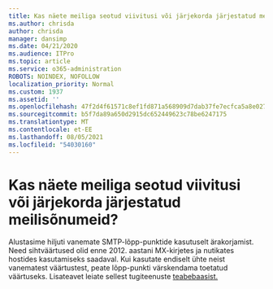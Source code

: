 ```yaml
---
title: Kas näete meiliga seotud viivitusi või järjekorda järjestatud meilisõnumeid?
ms.author: chrisda
author: chrisda
manager: dansimp
ms.date: 04/21/2020
ms.audience: ITPro
ms.topic: article
ms.service: o365-administration
ROBOTS: NOINDEX, NOFOLLOW
localization_priority: Normal
ms.custom: 1937
ms.assetid: ''
ms.openlocfilehash: 47f2d4f61571c8ef1fd871a568909d7dab37fe7ecfca5a8e02728e12b759ae40
ms.sourcegitcommit: b5f7da89a650d2915dc652449623c78be6247175
ms.translationtype: MT
ms.contentlocale: et-EE
ms.lasthandoff: 08/05/2021
ms.locfileid: "54030160"
---
```

# <a name="are-you-seeing-email-delays-or-queued-mail"></a>Kas näete meiliga seotud viivitusi või järjekorda järjestatud meilisõnumeid?

Alustasime hiljuti vanemate SMTP-lõpp-punktide kasutuselt ärakorjamist. Need sihtväärtused olid enne 2012. aastani MX-kirjetes ja nutikates hostides kasutamiseks saadaval. Kui kasutate endiselt ühte neist vanematest väärtustest, peate lõpp-punkti värskendama toetatud väärtuseks. Lisateavet leiate sellest tugiteenuste [teabebaasist.](https://support.microsoft.com/help/4057301/attr35-response-code-when-mail-is-sent-to-eop-exo)
